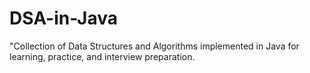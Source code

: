 # DSA-in-Java
"Collection of Data Structures and Algorithms implemented in Java for learning, practice, and interview preparation.
